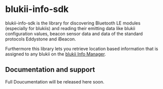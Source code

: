 # blukii-info-sdk

blukii-info-sdk is the library for discovering Bluetooth LE modules (especially for blukiis) and reading their emitting data like blukii configuration values, beacon sensor data and data of the standard protocols Eddystone and iBeacon.

Furthermore this library lets you retrieve location based information that is assigned to any blukii on the [blukii Info Manager](https://manager.blukiiinfo.com).

## Documentation and support

Full Doucumentation will be released here soon.

